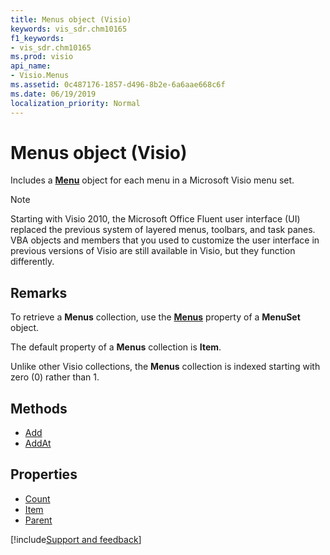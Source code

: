 ```yaml
---
title: Menus object (Visio)
keywords: vis_sdr.chm10165
f1_keywords:
- vis_sdr.chm10165
ms.prod: visio
api_name:
- Visio.Menus
ms.assetid: 0c487176-1857-d496-8b2e-6a6aae668c6f
ms.date: 06/19/2019
localization_priority: Normal
---
```



# Menus object (Visio)

Includes a **[Menu](Visio.Menu.md)** object for each menu in a Microsoft Visio menu set.

> [!NOTE] 
> Starting with Visio 2010, the Microsoft Office Fluent user interface (UI) replaced the previous system of layered menus, toolbars, and task panes. VBA objects and members that you used to customize the user interface in previous versions of Visio are still available in Visio, but they function differently.

## Remarks

To retrieve a **Menus** collection, use the **[Menus](visio.menuset.menus.md)** property of a **MenuSet** object.

The default property of a **Menus** collection is **Item**.

Unlike other Visio collections, the **Menus** collection is indexed starting with zero (0) rather than 1.

## Methods

-  [Add](Visio.Menus.Add.md)
-  [AddAt](Visio.Menus.AddAt.md)

## Properties

-  [Count](Visio.Menus.Count.md)
-  [Item](Visio.Menus.Item.md)
-  [Parent](Visio.Menus.Parent.md)


[!include[Support and feedback](~/includes/feedback-boilerplate.md)]